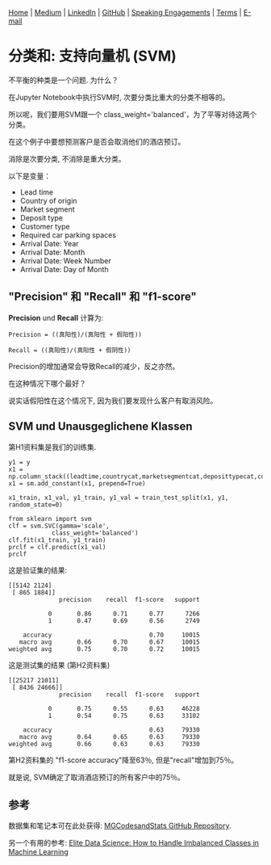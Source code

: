 [Home](https://mgcodesandstats.github.io/) |
[Medium](https://medium.com/@firstclassanalyticsmg) |
[LinkedIn](https://www.linkedin.com/in/michaeljgrogan/) |
[GitHub](https://github.com/mgcodesandstats) |
[Speaking Engagements](https://mgcodesandstats.github.io/speaking-engagements/) |
[Terms](https://mgcodesandstats.github.io/terms/) |
[E-mail](mailto:contact@michael-grogan.com)

# 分类和: 支持向量机 (SVM)

不平衡的种类是一个问题. 为什么？

在Jupyter Notebook中执行SVM时, 次要分类比重大的分类不相等的。

所以呢，我们要用SVM跟一个 class_weight='balanced'，为了平等对待这两个分类。

在这个例子中要想预测客户是否会取消他们的酒店预订。

消除是次要分类, 不消除是重大分类。

以下是变量：

- Lead time
- Country of origin
- Market segment
- Deposit type
- Customer type
- Required car parking spaces
- Arrival Date: Year
- Arrival Date: Month
- Arrival Date: Week Number
- Arrival Date: Day of Month

## "Precision" 和 "Recall" 和 "f1-score"

**Precision** und **Recall** 计算为:

```
Precision = ((真阳性)/(真阳性 + 假阳性))

Recall = ((真阳性)/(真阳性 + 假阴性))
```

Precision的增加通常会导致Recall的减少，反之亦然。

在这种情况下哪个最好？

说实话假阳性在这个情况下, 因为我们要发现什么客户有取消风险。

## SVM und Unausgeglichene Klassen

第H1资料集是我们的训练集.

```
y1 = y
x1 = np.column_stack((leadtime,countrycat,marketsegmentcat,deposittypecat,customertypecat,rcps,arrivaldateyear,arrivaldatemonthcat,arrivaldateweekno,arrivaldatedayofmonth))
x1 = sm.add_constant(x1, prepend=True)

x1_train, x1_val, y1_train, y1_val = train_test_split(x1, y1, random_state=0)

from sklearn import svm
clf = svm.SVC(gamma='scale', 
            class_weight='balanced')
clf.fit(x1_train, y1_train)  
prclf = clf.predict(x1_val)
prclf
```

这是验证集的结果:

```
[[5142 2124]
 [ 865 1884]]
              precision    recall  f1-score   support

           0       0.86      0.71      0.77      7266
           1       0.47      0.69      0.56      2749

    accuracy                           0.70     10015
   macro avg       0.66      0.70      0.67     10015
weighted avg       0.75      0.70      0.72     10015
```

这是测试集的结果 (第H2资料集)

```
[[25217 21011]
 [ 8436 24666]]
              precision    recall  f1-score   support

           0       0.75      0.55      0.63     46228
           1       0.54      0.75      0.63     33102

    accuracy                           0.63     79330
   macro avg       0.64      0.65      0.63     79330
weighted avg       0.66      0.63      0.63     79330
```

第H2资料集的 "f1-score accuracy"降至63％, 但是"recall"增加到75％。

就是说, SVM确定了取消酒店预订的所有客户中的75％。

## 参考

数据集和笔记本可在此处获得: [MGCodesandStats GitHub Repository](https://github.com/MGCodesandStats/hotel-modelling).

另一个有用的参考: [Elite Data Science: How to Handle Imbalanced Classes in Machine Learning](https://elitedatascience.com/imbalanced-classes)
